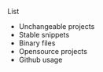 List

* Unchangeable projects
* Stable snippets
* Binary files
* Opensource projects
* Github usage
